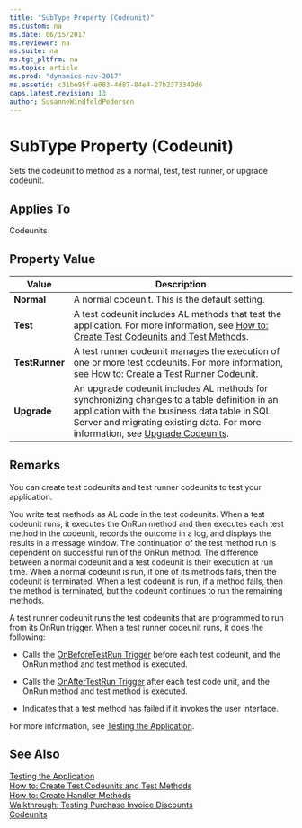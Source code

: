 ```yaml
---
title: "SubType Property (Codeunit)"
ms.custom: na
ms.date: 06/15/2017
ms.reviewer: na
ms.suite: na
ms.tgt_pltfrm: na
ms.topic: article
ms.prod: "dynamics-nav-2017"
ms.assetid: c31be95f-e083-4d87-84e4-27b2373349d6
caps.latest.revision: 13
author: SusanneWindfeldPedersen
---
```

# SubType Property (Codeunit)
Sets the codeunit to method as a normal, test, test runner, or upgrade codeunit.  
  
## Applies To  
 Codeunits  
  
## Property Value  
  
|**Value**|**Description**|  
|---------------|---------------------|  
|**Normal**|A normal codeunit. This is the default setting.|  
|**Test**|A test codeunit includes AL methods that test the application. For more information, see [How to: Create Test Codeunits and Test Methods](../devenv-how-to-create-test-codeunits-and-test-methods.md).|  
|**TestRunner**|A test runner codeunit manages the execution of one or more test codeunits. For more information, see [How to: Create a Test Runner Codeunit](../devenv-how-to-create-a-test-runner-codeunit.md).|  
|**Upgrade**|An upgrade codeunit includes AL methods for synchronizing changes to a table definition in an application with the business data table in SQL Server and migrating existing data. For more information, see [Upgrade Codeunits](../devenv-upgrade-codeunits.md).|  
  
## Remarks  
 You can create test codeunits and test runner codeunits to test your application.  
  
 You write test methods as AL code in the test codeunits. When a test codeunit runs, it executes the OnRun method and then executes each test method in the codeunit, records the outcome in a log, and displays the results in a message window. The continuation of the test method run is dependent on successful run of the OnRun method. The difference between a normal codeunit and a test codeunit is their execution at run time. When a normal codeunit is run, if one of its methods fails, then the codeunit is terminated. When a test codeunit is run, if a method fails, then the method is terminated, but the codeunit continues to run the remaining methods.  
  
 A test runner codeunit runs the test codeunits that are programmed to run from its OnRun trigger. When a test runner codeunit runs, it does the following:  
  
-   Calls the [OnBeforeTestRun Trigger](../triggers/devenv-onbeforetestrun-trigger.md) before each test codeunit, and the OnRun method and test method is executed.  
  
-   Calls the [OnAfterTestRun Trigger](../triggers/devenv-onaftertestrun-trigger.md) after each test code unit, and the OnRun method and test method is executed.  
  
-   Indicates that a test method has failed if it invokes the user interface.  
  
 For more information, see [Testing the Application](Testing-the-Application.md).  
  
## See Also  
 [Testing the Application](Testing-the-Application.md)   
 [How to: Create Test Codeunits and Test Methods](How-to-Create-Test-Codeunits-and-Test-Methods.md)   
 [How to: Create Handler Methods](How-to-Create-Handler-Methods.md)   
 [Walkthrough: Testing Purchase Invoice Discounts](Walkthrough-Testing-Purchase-Invoice-Discounts.md)   
 [Codeunits](../devenv-codeunits.md)